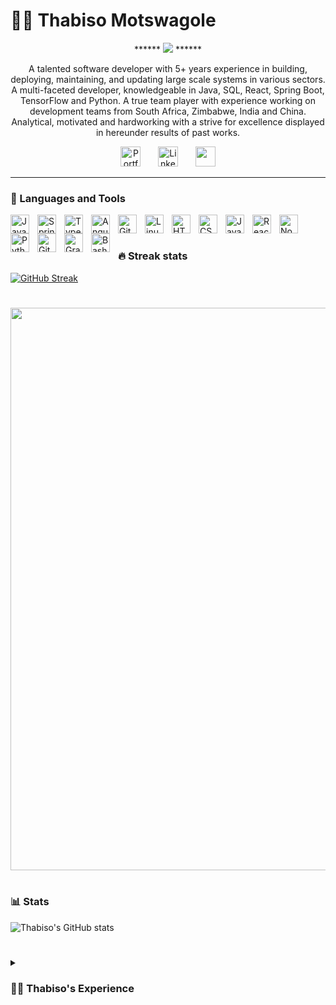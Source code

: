 # :lotus_position_man: Thabiso Motswagole

<p align="center">
  <!-- Typing SVG by DenverCoder1 - https://github.com/DenverCoder1/readme-typing-svg -->
	******
  <span>
		<img src="https://readme-typing-svg.demolab.com/?lines=Full-stack%20web%20and%20app%20Developer;Backend+Developer;Frontend+Developer;Database+Developer&center=true&width=440&height=45&vCenter=true&size=22&pause=1000" />
	</span>
  ******
</p>

<p align="center">
  A talented software developer with 5+ years experience in building, deploying, maintaining, and updating large scale systems in various sectors. A multi-faceted developer, knowledgeable in Java, SQL, React, Spring Boot, TensorFlow and Python. A true team player with experience working on development teams from South Africa, Zimbabwe, India and China. Analytical, motivated and hardworking with a strive for excellence displayed in hereunder results of past works.
</p>

<!-- Social icons section -->
<p align="center">
  <a href="https://tmotswagole.github.io/react-portfolio/index.html"><img width="32px" alt="Portfolio" title="Portfolio" src="https://cdn.jsdelivr.net/gh/devicons/devicon/icons/react/react-original.svg"/></a>
  &#8287;&#8287;&#8287;&#8287;&#8287;
  <a href="https://www.linkedin.com/in/thabiso-solomon-motswagole/"><img width="32px" alt="LinkedIn" title="LinkedIn" src="https://cdn.jsdelivr.net/gh/devicons/devicon/icons/linkedin/linkedin-original.svg"/></a>
  &#8287;&#8287;&#8287;&#8287;&#8287;
  <a href="https://www.instagram.com/wearethabiso/" alt="Instagram" title="Instagram"><img width="32px" src="https://i.imgur.com/W6Nfby9.png"/></a>
  <!-- &#8287;&#8287;&#8287;&#8287;&#8287; -->
</p>

---

### 🧰 Languages and Tools

<img align="left" alt="Java" width="30px" style="padding-right:10px;" src="https://cdn.jsdelivr.net/gh/devicons/devicon/icons/java/java-original.svg"/>
<img align="left" alt="Spring" width="30px" style="padding-right:10px;" src="https://cdn.jsdelivr.net/gh/devicons/devicon/icons/spring/spring-original.svg" />
<img align="left" alt="TypeScript" width="30px" style="padding-right:10px;" src="https://cdn.jsdelivr.net/gh/devicons/devicon/icons/typescript/typescript-plain.svg" />
<img align="left" alt="Angular" width="30px" style="padding-right:10px;" src="https://cdn.jsdelivr.net/gh/devicons/devicon/icons/angularjs/angularjs-plain.svg" />
<img align="left" alt="Git" width="30px" style="padding-right:10px;" src="https://cdn.jsdelivr.net/gh/devicons/devicon/icons/git/git-original.svg" />
<img align="left" alt="Linux" width="30px" style="padding-right:10px;" src="https://cdn.jsdelivr.net/gh/devicons/devicon/icons/linux/linux-original.svg" />
<img align="left" alt="HTML" width="30px" style="padding-right:10px;" src="https://cdn.jsdelivr.net/gh/devicons/devicon/icons/html5/html5-plain.svg" />
<img align="left" alt="CSS" width="30px" style="padding-right:10px;" src="https://cdn.jsdelivr.net/gh/devicons/devicon/icons/css3/css3-plain.svg" />
<img align="left" alt="JavaScript" width="30px" style="padding-right:10px;" src="https://cdn.jsdelivr.net/gh/devicons/devicon/icons/javascript/javascript-plain.svg" />
<img align="left" alt="React" width="30px" style="padding-right:10px;" src="https://cdn.jsdelivr.net/gh/devicons/devicon/icons/react/react-original.svg" />
<img align="left" alt="NodeJS" width="30px" style="padding-right:10px;" src="https://cdn.jsdelivr.net/gh/devicons/devicon/icons/nodejs/nodejs-original.svg" />
<img align="left" alt="Python" width="30px" style="padding-right:10px;" src="https://cdn.jsdelivr.net/gh/devicons/devicon/icons/python/python-plain.svg" />
<img align="left" alt="GitHub" width="30px" style="padding-right:10px;" src="https://cdn.jsdelivr.net/gh/devicons/devicon/icons/github/github-original.svg" />
<img align="left" alt="Gradle" width="30px" style="padding-right:10px;" src="https://cdn.jsdelivr.net/gh/devicons/devicon/icons/gradle/gradle-plain.svg" />
<img align="left" alt="Bash" width="30px" style="padding-right:10px;" src="https://cdn.jsdelivr.net/gh/devicons/devicon/icons/bash/bash-original.svg" />
<br />

#

### 🔥 Streak stats

[![GitHub Streak](https://streak-stats.demolab.com?user=tmotswagole&theme=highcontrast&date_format=j%20M%5B%20Y%5D)](https://git.io/streak-stats)

#

<img width="900px" src="https://i.imgur.com/iixWrc3.jpg"/>

#

### 📊 Stats

![Thabiso's GitHub stats](https://github-readme-stats.vercel.app/api?username=tmotswagole&show_icons=true&theme=gruvbox)

#

<details>
 <summary><h3>👨‍💻 Thabiso's Experience</h3></summary>

	Software Application and Information Solutions (SAiS)
	Gaborone, Botswana
	Full Stack Developer
	Dec 2020 — Aug 2021

	- Acted as the sole developer on a module that would allow customers to log tickets on incidents, questions, or compliments, allowing an admin on the Botswana Life system to reach out and chat with them all on the website. Developed the website using React and Spring Boot. This significantly reduced the customer care unit load, freeing up time for more unique issues.
	- Slashed image load times, reducing it by compressing and lazy loading images. This drastically improved load times by up to 40%.
	- Refined a manual process by creating MySQL events to handle multiple actions upon "insert" when registering a new user, allowing the system to set a timer that would change values if the customer failed to verify their account. This removed lag times of having to manually perform the operation from the IT side removing dependency on IT to registered users.
	- Redesigned the entire frontend of Botswana Life's customer portal. Updated it to take advantage of F-shape reading research, which increased website customer retention by 10%. After the deployment of changes, educated trainees using presentations and code examples to guide them through the design thought process and other frontend design standards.
	- Perfected Hollard's API, adding features that would convert user-provided data files to then automatically post to various banks. This automated a previously time-consuming and manual task that took hours.

	African Banking Cooperation (BancABC)
	Gaborone, Botswana
	ATM & Cards Support Officer
	May 2020 — Dec 2020

	- Designed a database query to allow users to directly pull reports on ATM transactions by date. It was installed on a server and enabled users to download the data from the web page. This would extract transactional data from the database and distribute it via BI Publisher. This helped to mitigate any issues caused by IT staff running the report continuously in order to automate it for bank users also allowing the searching of older data.
	- Mitigated the reconciliation risk of missing ATM activity upon application crashes by developing a Python app to search ATM log files and return eJournal logs (the ATM activity during transactions and daily service) in a readable txt format. The old method was not always accurate, resulting in corrupted or missing eJournal entries.
	- Deployed 4 deposit taking NCR ATMs to production and configured them onto the BankWorld system. This enabled the bank's service centres (which serve a small to medium population base) to accept deposits and cash withdrawals where they previously could not. As a result, all branches do not need to take in customers for deposit scenarios reducing bank teller congestion.
	- Was part of a team that increased the bank's PCI compliance from 30% to nearly 70%. The goal of this project was to adhere to the PCI-DSS protocols and convert systems to be compliant. This project assisted in mitigating major risks such as hacking and policy failures.

	African Banking Cooperation (BancABC)
	Gaborone, Botswana
	Information Technology Officer
	Nov 2019 — May 2020

	- Maximized work efficiency by developing a Python executable file that generates weekly and monthly reports in Microsoft Excel with graphs. This eliminated almost two hours spent from the old manual system for creating weekly reports and two weeks from the monthly reports. This sped up the process, allowing it to be completed in 10 minutes with minor alterations to colours.
	- Configured Microsoft Azure and Oracle Management Cloud to allow IT to monitor, alert and track web apps and servers. This helped to reduce response times to the majority of critical severity incidents, to 10 min rather than the previous unmonitored which would at times take an hour or 2.

	Botswana Unified Revenue Services (BURS)
	Gaborone, Botswana
	Intern Fullstack Developer
	Jan 2018 — Jun 2018

	- Developed BURS' first Android application with Android Studio (Java with Retrofit) and Spring Boot frameworks. This application allowed users to file tax returns and pay off any outstanding tax debts. This project significantly reduced website traffic by funnelling individual users to the application while the companies used the website, resulting in fewer server holdups and crashes per month (due to traffic) from 5 or 4 to 1.
	- The mobile app has over 5000 installs, with all positive user feedback and few to no crashes.

</details>

#

